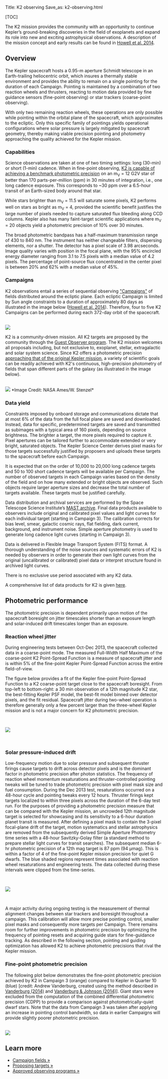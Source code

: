 Title: K2 observing
Save_as: k2-observing.html

[TOC]

The K2 mission provides the community with an opportunity to continue
Kepler’s ground-breaking discoveries in the field of exoplanets and
expand its role into new and exciting astrophysical observations. A
description of the mission concept and early results can be found in
[Howell et al. 2014](http://adsabs.harvard.edu/abs/2014PASP..126..398H).

## Overview

The Kepler spacecraft hosts a 0.95-m aperture Schmidt telescope in an
Earth-trailing heliocentric orbit, which insures a thermally stable environment and provides the ability to remain on a single pointing for the
duration of each Campaign. 
Pointing is maintained by a combination of two reaction wheels and thrusters, 
reacting to motion data provided by fine guidance sensors 
(fine-point observing) or star trackers (coarse-point observing). 

With only two remaining reaction wheels, 
these operations are only possible while pointing within 
the orbital plane of the spacecraft, which approximates to the ecliptic. 
Only this specific family of pointings yields operational configurations 
where solar pressure is largely mitigated by spacecraft geometry, 
thereby making viable precision pointing and photometry 
approaching the quality achieved for the Kepler mission. 

### Capabilities

Science observations are taken at one of two timing settings: long (30-min) or short (1-min) cadence. When in fine-point observing, [K2 is capable of achieving a benchmark photometric precision](k2-photometric-performance.html#fine-point-photometric-precision) on an m<sub>V</sub> = 12 G2V star of better than 170 parts-per-million (ppm) in 30 minutes of integration, i.e., one long cadence exposure. 
This corresponds to ~30 ppm over a 6.5-hour transit 
of an Earth-sized body around that star.

While stars brighter than m<sub>V</sub> = 11.5 will saturate some pixels, 
K2 performs well on stars as bright as m<sub>V</sub> = 4, 
provided the scientific benefit justifies the large number of pixels 
needed to capture saturated flux bleeding along CCD columns. 
Kepler also has many faint-target scientific applications 
where m<sub>V</sub> = 20 objects yield a photometric precision 
of 10% over 30 minutes.

The broad photometric bandpass has a half-maximum transmission range 
of 430 to 840 nm. 
The instrument has neither changeable filters, 
dispersing elements, nor a shutter. 
The detector has a pixel scale of 3.98 arcseconds. 
Image quality varies with position in the focal plane, 
with the 95% encircled energy diameter ranging from 3.1 to 7.5 pixels with a median value of 4.2 pixels. 
The percentage of point-source flux concentrated in the center pixel 
is between 20% and 62% with a median value of 45%.

### Campaigns

K2 observations entail a series of sequential observing
["Campaigns"](k2-fields.html) of fields distributed around the
ecliptic plane. Each ecliptic Campaign is limited by Sun angle
constraints to a duration of approximately 80 days as illustrated in
the image below ([Howell et al. 2014](http://adsabs.harvard.edu/abs/2014PASP..126..398H)). 
Therefore, four to five K2 Campaigns can be performed 
during each 372-day orbit of the spacecraft.

<br/>

<img class="img-responsive" style="max-width:90%;" src="images/k2-orbit.png">

<br/>

K2 is a community-driven mission. All K2 targets are proposed by the community through the
[Guest Observer program](k2-proposing-targets.html). The K2 mission
welcomes all proposals including, but not exclusive to, exoplanet,
stellar, extragalactic and solar system science.  Since K2 offers a photometric precision [approaching that of the original Kepler mission](k2-photometric-performance.html), a variety of scientific goals can be readily
achieved with K2's continuous, high-precision photometry of fields
that span different parts of the galaxy (as illustrated in the image
below).

<br/>

<img class="img-responsive" style="max-width:65%;" src="images/k2_graphic_sm.jpeg">
*Image Credit: NASA Ames/W. Stenzel*

<br/>

### Data yield

Constraints imposed by onboard storage and communications 
dictate that at most 6% of the data from the full focal plane 
are saved and downloaded. 
Instead, data for specific, predetermined targets are saved 
and transmitted as subimages with a typical area of 160 pixels, 
depending on source brightness. 
The brighter a target, the more pixels required to capture it. 
Pixel apertures can be tailored further to accommodate 
extended or very bright, saturated objects. The Kepler Science Center derives pixel masks for those targets 
successfully justified by proposers and uploads these targets 
to the spacecraft before each Campaign. 

It is expected that on the order of 10,000 to 20,000 long cadence targets and 50 to 100 short cadence targets will be available per Campaign.  The number of observed targets in each Campaign varies based on the density of the field and on how many extended or bright objects are observed.  Such objects require larger aperture sizes and decrease the total number of targets available.  These targets must be justified carefully.

Data distribution and archival services are performed 
by the Space Telescope Science Institute’s 
<a href="https://archive.stsci.edu/k2">MAST archive</a>. 
Final data products available to observers 
include original and calibrated pixel values 
and light curves for each individual target (starting in Campaign 3). 
The calibration corrects for bias level, smear, galactic cosmic rays, 
flat fielding, dark current, background, and instrument noise. 
Simple aperture photometry is used to generate long cadence light curves (starting in Campaign 3). 

Data is delivered in Flexible Image Transport System (FITS) format. 
A thorough understanding of the noise sources and systematic errors of K2 
is needed by observers in order to generate their own light curves 
from the original (uncalibrated or calibrated) pixel data 
or interpret structure found in archived light curves.

There is no exclusive use period associated with any K2 data.

A comprehensive list of data products for K2 is given
[here](data-products.html#k2-product-overview).



## Photometric performance

The photometric precision is dependent primarily 
upon motion of the spacecraft boresight on jitter timescales 
shorter than an exposure length 
and solar-induced drift timescales longer than an exposure. 

### Reaction wheel jitter

During engineering tests between Oct-Dec 2013, 
the spacecraft collected data in a coarse-point mode. 
The measured Full-Width Half Maximum of the coarse-point 
K2 Point-Spread Function is a measure of spacecraft jitter 
and is within 5% of the fine-point Kepler Point-Spread Function 
across the entire field-of-view. 

The figure below provides a fit of the Kepler fine-point Point-Spread Function to a K2 coarse-point target close to the spacecraft boresight. 
From top-left to bottom-right: a 30 min observation of a 12th magnitude K2 star, the best-fitting Kepler PSF model, the best-fit model binned over detector pixels, and the fit residual. Spacecraft jitter during two-wheel operation is therefore generally only a few percent larger than the three-wheel Kepler mission and is not a major concern for K2 photometric precision. 

<br/>

<a href="http://keplerscience.arc.nasa.gov/K2/images/Dec2013PRF.png"><img src="http://keplerscience.arc.nasa.gov/K2/images/Dec2013PRF.png" style="max-width: 640px;"></a>

<br/>



### Solar pressure-induced drift

Low-frequency motion due to solar pressure and subsequent thruster firings cause targets to drift across detector pixels and is the dominant factor in photometric precision after photon statistics. The frequency of reaction wheel momentum resaturations and thruster-controlled pointing tweaks will be tuned to trade photometric precision with pixel mask size and fuel consumption. During the Dec 2013 test, resaturations occurred on a 48-hour cycle and pointing tweaks every 12 hours. Thruster firings kept targets localized to within three pixels across the duration of the 6-day test run. For the purposes of providing a photometric precision measure that can be compared with the Kepler mission, an uncrowded 12th magnitude target is selected for showcasing and its sensitivity to a 6-hour duration planet transit is measured. After defining a pixel mask to contain the 3-pixel focal-plane drift of the target, motion systematics and stellar astrophysics are removed from the subsequently derived Simple Aperture Photometry time series with a 48-hour Savitzky-Golay filter (a standard method to prepare stellar light curves for transit searches). The subsequent median 6-hr photometric precision of a 12th mag target is 87 ppm (94 &micro;mag). This is within a factor of 4 of the fine-point Kepler mission precision for quiet G dwarfs. The blue shaded regions represent times associated with reaction wheel resaturations and engineering tests. The data collected during these intervals were clipped from the time-series. 

<br/>

<a href="http://keplerscience.arc.nasa.gov/K2/images/Dec2013SAP.png"><img src="http://keplerscience.arc.nasa.gov/K2/images/Dec2013SAP.png" style="max-width: 640px;"></a>

<br/>

A major activity during ongoing testing is the measurement of thermal alignment changes between star trackers and boresight throughout a campaign. This calibration will allow more precise pointing control, smaller pixel masks and consequently more targets per Campaign. There remains room for further improvements in photometric precision by optimizing the frequency of pointing resets and acquiring guide stars for fine-guidance tracking. As described in the following section, pointing and guiding optimization has allowed K2 to achieve photometric precisions that rival the Kepler mission.


### Fine-point photometric precision

The following plot below demonstrates the fine-point photometric precision achieved by K2 in Campaign 3 (orange) compared to
Kepler in Quarter 10 (blue) [credit: Andrew Vanderburg, created using the method described in
[Vanderburg (2014)](http://adsabs.harvard.edu/abs/2014arXiv1412.1827V)
and
[Vanderburg & Johnson (2014)](http://adsabs.harvard.edu/abs/2014PASP..126..948V)]. Giant
stars were excluded from the computation of the combined differential
photometric precision (CDPP) to provide a comparison against
photometrically-quiet dwarf stars.  Note that the data from Campaign 3
was taken after applying an increase in pointing control bandwidth, so
data in earlier Campaigns will provide slightly poorer photometric precision.  

<br/>

<img class="img-responsive" style="max-width: 640px;" src="images/k2-kpcdpp-201508.png">



## Learn more

<ul>
  <li>
    <a href="k2-fields.html">Campaign fields &raquo;</a>
  </li>
    <li>
    <a href="k2-proposing-targets.html">Proposing targets &raquo;</a>
  </li>
  <li>
    <a href="k2-approved-programs.html">Approved observing programs &raquo;</a>
  </li>
</ul>
